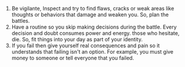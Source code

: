  1. Be vigilante, Inspect and try to find flaws, cracks or weak areas like thoughts or behaviors that damage and weaken you. So, plan the battles.
2. Have a routine so you skip making decisions during the battle. Every decision and doubt consumes power and energy. those who hesitate, die. So, fit things into your day as part of your identity.
3. If you fail then give yourself real consequences and pain so it understands that failing isn't an option. For example, you must give money to someone or tell everyone that you failed.